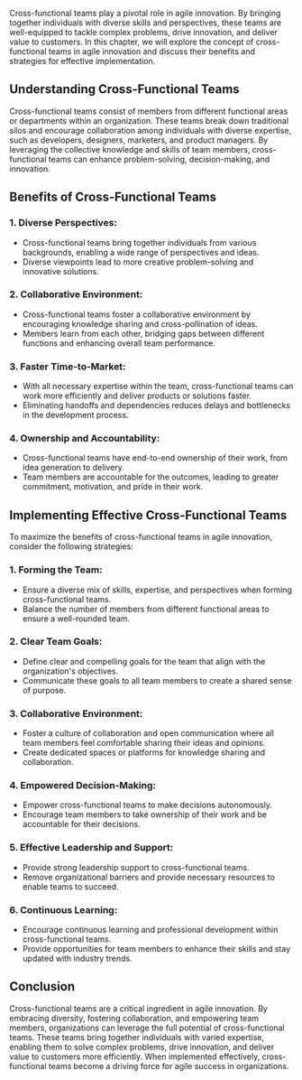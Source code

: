 
Cross-functional teams play a pivotal role in agile innovation. By bringing together individuals with diverse skills and perspectives, these teams are well-equipped to tackle complex problems, drive innovation, and deliver value to customers. In this chapter, we will explore the concept of cross-functional teams in agile innovation and discuss their benefits and strategies for effective implementation.

Understanding Cross-Functional Teams
------------------------------------

Cross-functional teams consist of members from different functional areas or departments within an organization. These teams break down traditional silos and encourage collaboration among individuals with diverse expertise, such as developers, designers, marketers, and product managers. By leveraging the collective knowledge and skills of team members, cross-functional teams can enhance problem-solving, decision-making, and innovation.

Benefits of Cross-Functional Teams
----------------------------------

### 1. Diverse Perspectives:

* Cross-functional teams bring together individuals from various backgrounds, enabling a wide range of perspectives and ideas.
* Diverse viewpoints lead to more creative problem-solving and innovative solutions.

### 2. Collaborative Environment:

* Cross-functional teams foster a collaborative environment by encouraging knowledge sharing and cross-pollination of ideas.
* Members learn from each other, bridging gaps between different functions and enhancing overall team performance.

### 3. Faster Time-to-Market:

* With all necessary expertise within the team, cross-functional teams can work more efficiently and deliver products or solutions faster.
* Eliminating handoffs and dependencies reduces delays and bottlenecks in the development process.

### 4. Ownership and Accountability:

* Cross-functional teams have end-to-end ownership of their work, from idea generation to delivery.
* Team members are accountable for the outcomes, leading to greater commitment, motivation, and pride in their work.

Implementing Effective Cross-Functional Teams
---------------------------------------------

To maximize the benefits of cross-functional teams in agile innovation, consider the following strategies:

### 1. Forming the Team:

* Ensure a diverse mix of skills, expertise, and perspectives when forming cross-functional teams.
* Balance the number of members from different functional areas to ensure a well-rounded team.

### 2. Clear Team Goals:

* Define clear and compelling goals for the team that align with the organization's objectives.
* Communicate these goals to all team members to create a shared sense of purpose.

### 3. Collaborative Environment:

* Foster a culture of collaboration and open communication where all team members feel comfortable sharing their ideas and opinions.
* Create dedicated spaces or platforms for knowledge sharing and collaboration.

### 4. Empowered Decision-Making:

* Empower cross-functional teams to make decisions autonomously.
* Encourage team members to take ownership of their work and be accountable for their decisions.

### 5. Effective Leadership and Support:

* Provide strong leadership support to cross-functional teams.
* Remove organizational barriers and provide necessary resources to enable teams to succeed.

### 6. Continuous Learning:

* Encourage continuous learning and professional development within cross-functional teams.
* Provide opportunities for team members to enhance their skills and stay updated with industry trends.

Conclusion
----------

Cross-functional teams are a critical ingredient in agile innovation. By embracing diversity, fostering collaboration, and empowering team members, organizations can leverage the full potential of cross-functional teams. These teams bring together individuals with varied expertise, enabling them to solve complex problems, drive innovation, and deliver value to customers more efficiently. When implemented effectively, cross-functional teams become a driving force for agile success in organizations.
